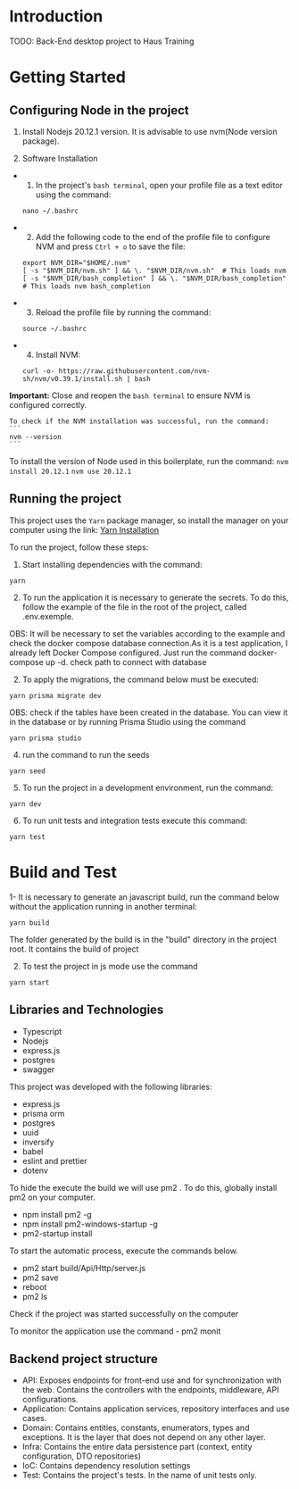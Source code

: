 # Introduction 
TODO: Back-End desktop project to Haus Training

# Getting Started

## Configuring Node in the project
1. Install Nodejs 20.12.1 version. It is advisable to use nvm(Node version package).

2. Software Installation
  - 1. In the project's `bash terminal`, open your profile file as a text editor using the command:
    ```
    nano ~/.bashrc
    ```

  - 2. Add the following code to the end of the profile file to configure NVM and press `Ctrl + o` to save the file:
    ```
    export NVM_DIR="$HOME/.nvm"
    [ -s "$NVM_DIR/nvm.sh" ] && \. "$NVM_DIR/nvm.sh"  # This loads nvm
    [ -s "$NVM_DIR/bash_completion" ] && \. "$NVM_DIR/bash_completion"  # This loads nvm bash_completion
    ```

  - 3. Reload the profile file by running the command:
    ```
    source ~/.bashrc
    ```

  - 4. Install NVM:
    ```
    curl -o- https://raw.githubusercontent.com/nvm-sh/nvm/v0.39.1/install.sh | bash
    ```

  **Important:** Close and reopen the `bash terminal` to ensure NVM is configured correctly.

    To check if the NVM installation was successful, run the command:
    ```
    nvm --version
    ```

  To install the version of Node used in this boilerplate, run the command:
    ```
    nvm install 20.12.1
    ```
    ```
    nvm use 20.12.1
    ```

## Running the project
This project uses the `Yarn` package manager, so install the manager on your computer using the link:
[Yarn Installation](https://classic.yarnpkg.com/lang/en/docs/install/#windows-stable)

To run the project, follow these steps:

1. Start installing dependencies with the command:
```
yarn
```

2. To run the application it is necessary to generate the secrets. To do this, follow the example of the file in the root of the project, called .env.exemple. 

OBS: It will be necessary to set the variables according to the example and check the docker compose database connection.As it is a test application, I already left Docker Compose configured. Just run the command 
docker-compose up -d. check path to connect with database

2. To apply the migrations, the command below must be executed:
```
yarn prisma migrate dev
```
OBS: check if the tables have been created in the database. You can view it in the database or by running Prisma Studio using the command
```
yarn prisma studio
```
4. run the command to run the seeds
```
yarn seed
```

5. To run the project in a development environment, run the command:
```
yarn dev
```

6. To run unit tests and integration tests execute this command:
```
yarn test
```

# Build and Test
1- It is necessary to generate an javascript build, run the command below without the application running in another terminal:

  ```
  yarn build
  ```
The folder generated by the build is in the "build" directory in the project root. It contains the build of project

2. To test the project in js mode use the command
  ```
  yarn start
  ``` 

## Libraries and Technologies
  - Typescript 
  - Nodejs 
  - express.js
  - postgres
  - swagger

This project was developed with the following libraries:
  - express.js
  - prisma orm
  - postgres
  - uuid
  - inversify
  - babel
  - eslint and prettier
  - dotenv


To hide the execute the build we will use pm2 . To do this, globally install pm2 on your computer.
  - npm install pm2 -g
  - npm install pm2-windows-startup -g
  - pm2-startup install

To start the automatic process, execute the commands below.
  - pm2 start build/Api/Http/server.js
  - pm2 save
  - reboot
  - pm2 ls

Check if the project was started successfully on the computer

To monitor the application use the command - pm2 monit


## Backend project structure

- API: Exposes endpoints for front-end use and for synchronization with the web. Contains the controllers with the endpoints, middleware, API configurations.
- Application: Contains application services, repository interfaces and use cases.
- Domain: Contains entities, constants, enumerators, types and exceptions. It is the layer that does not depend on any other layer.
- Infra: Contains the entire data persistence part (context, entity configuration, DTO repositories) 
- IoC: Contains dependency resolution settings
- Test: Contains the project's tests. In the name of unit tests only.